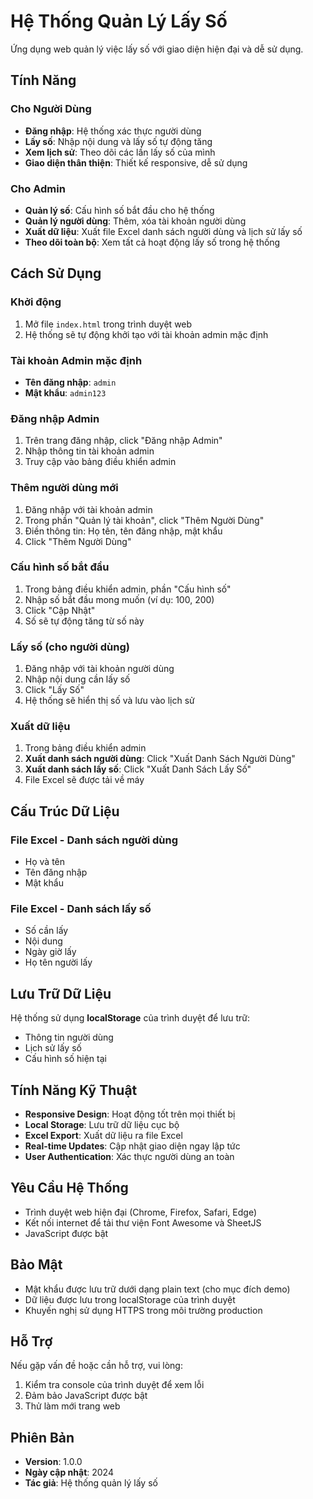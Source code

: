 # Hệ Thống Quản Lý Lấy Số

Ứng dụng web quản lý việc lấy số với giao diện hiện đại và dễ sử dụng.

## Tính Năng

### Cho Người Dùng
- **Đăng nhập**: Hệ thống xác thực người dùng
- **Lấy số**: Nhập nội dung và lấy số tự động tăng
- **Xem lịch sử**: Theo dõi các lần lấy số của mình
- **Giao diện thân thiện**: Thiết kế responsive, dễ sử dụng

### Cho Admin
- **Quản lý số**: Cấu hình số bắt đầu cho hệ thống
- **Quản lý người dùng**: Thêm, xóa tài khoản người dùng
- **Xuất dữ liệu**: Xuất file Excel danh sách người dùng và lịch sử lấy số
- **Theo dõi toàn bộ**: Xem tất cả hoạt động lấy số trong hệ thống

## Cách Sử Dụng

### Khởi động
1. Mở file `index.html` trong trình duyệt web
2. Hệ thống sẽ tự động khởi tạo với tài khoản admin mặc định

### Tài khoản Admin mặc định
- **Tên đăng nhập**: `admin`
- **Mật khẩu**: `admin123`

### Đăng nhập Admin
1. Trên trang đăng nhập, click "Đăng nhập Admin"
2. Nhập thông tin tài khoản admin
3. Truy cập vào bảng điều khiển admin

### Thêm người dùng mới
1. Đăng nhập với tài khoản admin
2. Trong phần "Quản lý tài khoản", click "Thêm Người Dùng"
3. Điền thông tin: Họ tên, tên đăng nhập, mật khẩu
4. Click "Thêm Người Dùng"

### Cấu hình số bắt đầu
1. Trong bảng điều khiển admin, phần "Cấu hình số"
2. Nhập số bắt đầu mong muốn (ví dụ: 100, 200)
3. Click "Cập Nhật"
4. Số sẽ tự động tăng từ số này

### Lấy số (cho người dùng)
1. Đăng nhập với tài khoản người dùng
2. Nhập nội dung cần lấy số
3. Click "Lấy Số"
4. Hệ thống sẽ hiển thị số và lưu vào lịch sử

### Xuất dữ liệu
1. Trong bảng điều khiển admin
2. **Xuất danh sách người dùng**: Click "Xuất Danh Sách Người Dùng"
3. **Xuất danh sách lấy số**: Click "Xuất Danh Sách Lấy Số"
4. File Excel sẽ được tải về máy

## Cấu Trúc Dữ Liệu

### File Excel - Danh sách người dùng
- Họ và tên
- Tên đăng nhập
- Mật khẩu

### File Excel - Danh sách lấy số
- Số cần lấy
- Nội dung
- Ngày giờ lấy
- Họ tên người lấy

## Lưu Trữ Dữ Liệu

Hệ thống sử dụng **localStorage** của trình duyệt để lưu trữ:
- Thông tin người dùng
- Lịch sử lấy số
- Cấu hình số hiện tại

## Tính Năng Kỹ Thuật

- **Responsive Design**: Hoạt động tốt trên mọi thiết bị
- **Local Storage**: Lưu trữ dữ liệu cục bộ
- **Excel Export**: Xuất dữ liệu ra file Excel
- **Real-time Updates**: Cập nhật giao diện ngay lập tức
- **User Authentication**: Xác thực người dùng an toàn

## Yêu Cầu Hệ Thống

- Trình duyệt web hiện đại (Chrome, Firefox, Safari, Edge)
- Kết nối internet để tải thư viện Font Awesome và SheetJS
- JavaScript được bật

## Bảo Mật

- Mật khẩu được lưu trữ dưới dạng plain text (cho mục đích demo)
- Dữ liệu được lưu trong localStorage của trình duyệt
- Khuyến nghị sử dụng HTTPS trong môi trường production

## Hỗ Trợ

Nếu gặp vấn đề hoặc cần hỗ trợ, vui lòng:
1. Kiểm tra console của trình duyệt để xem lỗi
2. Đảm bảo JavaScript được bật
3. Thử làm mới trang web

## Phiên Bản

- **Version**: 1.0.0
- **Ngày cập nhật**: 2024
- **Tác giả**: Hệ thống quản lý lấy số 